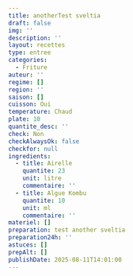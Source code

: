 ```yaml
---
title: anotherTest sveltia
draft: false
img: ''
description: ''
layout: recettes
type: entree
categories:
  - Friture
auteur: ''
regime: []
region: ''
saison: []
cuisson: Oui
temperature: Chaud
plate: 10
quantite_desc: ''
check: Non
checkAlwaysOk: false
checkfor: null
ingredients:
  - title: Airelle
    quantite: 23
    unit: litre
    commentaire: ''
  - title: Algue Kombu
    quantite: 10
    unit: ml
    commentaire: ''
materiel: []
preparation: test another sveltia
preparation24h: ''
astuces: []
prepAlt: []
publishDate: 2025-08-11T14:01:00
---
```


